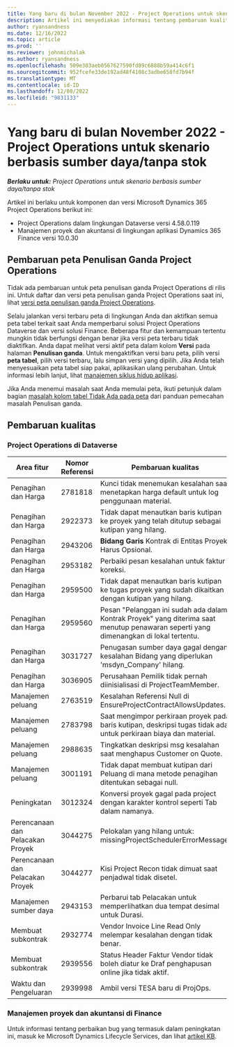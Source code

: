 ```yaml
---
title: Yang baru di bulan November 2022 - Project Operations untuk skenario berbasis sumber daya/tanpa stok
description: Artikel ini menyediakan informasi tentang pembaruan kualitas yang tersedia dalam rilis Dynamics 365 Project Operations Microsoft November 2022 untuk skenario berbasis sumber daya/tidak ditebar.
author: ryansandness
ms.date: 12/16/2022
ms.topic: article
ms.prod: ''
ms.reviewer: johnmichalak
ms.author: ryansandness
ms.openlocfilehash: 509e303aeb0567627590fd89c6888b59a414c6f1
ms.sourcegitcommit: 952fcefe33de192ad48f4108c3adbe658fd7b94f
ms.translationtype: MT
ms.contentlocale: id-ID
ms.lasthandoff: 12/08/2022
ms.locfileid: "9831133"
---
```

# <a name="whats-new-november-2022---project-operations-for-resourcenon-stocked-based-scenarios"></a>Yang baru di bulan November 2022 - Project Operations untuk skenario berbasis sumber daya/tanpa stok

_**Berlaku untuk:** Project Operations untuk skenario berbasis sumber daya/tanpa stok_

Artikel ini berlaku untuk komponen dan versi Microsoft Dynamics 365 Project Operations berikut ini:

- Project Operations dalam lingkungan Dataverse versi 4.58.0.119
- Manajemen proyek dan akuntansi di lingkungan aplikasi Dynamics 365 Finance versi 10.0.30

## <a name="project-operations-dual-write-maps-updates"></a>Pembaruan peta Penulisan Ganda Project Operations

Tidak ada pembaruan untuk peta penulisan ganda Project Operations di rilis ini. Untuk daftar dan versi peta penulisan ganda Project Operations saat ini, lihat [versi peta penulisan ganda Project Operations](../environment/resource-dual-write-maps.md).

Selalu jalankan versi terbaru peta di lingkungan Anda dan aktifkan semua peta tabel terkait saat Anda memperbarui solusi Project Operations Dataverse dan versi solusi Finance. Beberapa fitur dan kemampuan tertentu mungkin tidak berfungsi dengan benar jika versi peta terbaru tidak diaktifkan. Anda dapat melihat versi aktif peta dalam kolom **Versi** pada halaman **Penulisan ganda**. Untuk mengaktifkan versi baru peta, pilih versi **peta tabel**, pilih versi terbaru, lalu simpan versi yang dipilih. Jika Anda telah menyesuaikan peta tabel siap pakai, aplikasikan ulang perubahan. Untuk informasi lebih lanjut, lihat [manajemen siklus hidup aplikasi](/dynamics365/fin-ops-core/dev-itpro/data-entities/dual-write/app-lifecycle-management).

Jika Anda menemui masalah saat Anda memulai peta, ikuti petunjuk dalam bagian [masalah kolom tabel Tidak Ada pada peta](/dynamics365/fin-ops-core/dev-itpro/data-entities/dual-write/dual-write-troubleshooting-finops-upgrades#missing-table-columns-issue-on-maps) dari panduan pemecahan masalah Penulisan ganda.

## <a name="quality-updates"></a>Pembaruan kualitas

### <a name="project-operations-on-dataverse"></a>Project Operations di Dataverse

| Area fitur | Nomor Referensi | Pembaruan kualitas |
| --- | --- | --- |
| Penagihan dan Harga | 2781818 | Kunci tidak menemukan kesalahan saat menetapkan harga default untuk log penggunaan material. |
| Penagihan dan Harga | 2922373 | Tidak dapat menautkan baris kutipan ke proyek yang telah ditutup sebagai kutipan yang hilang. |
| Penagihan dan Harga | 2943206 | **Bidang Garis** Kontrak di Entitas Proyek Harus Opsional. |
| Penagihan dan Harga | 2953182 | Perbaiki pesan kesalahan untuk faktur koreksi.|
| Penagihan dan Harga | 2959500 | Tidak dapat menautkan baris kutipan ke tugas proyek yang sudah dikaitkan dengan kutipan yang hilang.|
| Penagihan dan Harga | 2959560 | Pesan "Pelanggan ini sudah ada dalam Kontrak Proyek" yang diterima saat menutup penawaran seperti yang dimenangkan di lokal tertentu. |
| Penagihan dan Harga | 3031727 | Penugasan sumber daya gagal dengan kesalahan Bidang yang diperlukan 'msdyn_Company' hilang. |
| Penagihan dan Harga | 3036905 | Perusahaan Pemilik tidak pernah diinisialisasi di ProjectTeamMember. |
| Manajemen peluang | 2763519 | Kesalahan Referensi Null di EnsureProjectContractAllowsUpdates. |
| Manajemen peluang | 2783798 | Saat mengimpor perkiraan proyek pada baris kutipan, deskripsi tugas tidak ada untuk perkiraan biaya dan material.|
| Manajemen peluang | 2988635 | Tingkatkan deskripsi msg kesalahan saat menghapus Customer on Quote. |
| Manajemen peluang | 3001191 | Tidak dapat membuat kutipan dari Peluang di mana metode penagihan ditentukan sebagai null. |
| Peningkatan | 3012324 | Konversi proyek gagal pada project dengan karakter kontrol seperti Tab dalam namanya. || Perencanaan dan Pelacakan Proyek | 2790384 | Batas waktu Operating Set yang Tertunda terlalu singkat. |
| Perencanaan dan Pelacakan Proyek | 3044275 | Pelokalan yang hilang untuk: missingProjectSchedulerErrorMessage. |
| Perencanaan dan Pelacakan Proyek | 3044277 | Kisi Project Recon tidak dimuat saat penjadwal tidak disetel.|
| Manajemen sumber daya | 2943153 | Perbarui tab Pelacakan untuk memperlihatkan dua tempat desimal untuk Durasi.|
| Membuat subkontrak | 2932774 | Vendor Invoice Line Read Only melempar kesalahan dengan tidak benar. |
| Membuat subkontrak | 2939556 | Status Header Faktur Vendor tidak boleh diatur ke Draf penghapusan online jika tidak aktif. |
| Waktu dan Pengeluaran | 2939998 | Ambil versi TESA baru di ProjOps. |


### <a name="project-management-and-accounting-in-finance"></a>Manajemen proyek dan akuntansi di Finance

Untuk informasi tentang perbaikan bug yang termasuk dalam peningkatan ini, masuk ke Microsoft Dynamics Lifecycle Services, dan lihat [artikel KB](https://fix.lcs.dynamics.com/Issue/Details?bugId=745468).
